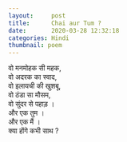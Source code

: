 ```yaml
---
layout:     post
title:      Chai aur Tum ?
date:       2020-03-28 12:32:18
categories: Hindi
thumbnail: poem
---
```


वो मनमोहक सी महक,  
वो अदरक का स्वाद,  
वो इलायची की खुशबू,  
वो ठंडा सा मौसम,  
वो सुंदर से पहाड़ ।  
और एक तुम ।  
और एक मैं ।  
क्या होंगे कभी साथ ?  